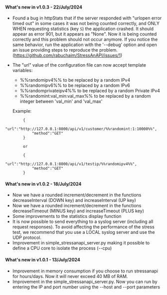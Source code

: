 #### What's new in v1.0.3 - 22/July/2024

- Found a bug in httpStats that if the server responded with "urlopen error timed out" in some cases it was not being counted correctly, and ONLY WHEN requesting statistics (key `S`) the application crashed. It should appear as error 901, but it appears as "None". Now it is being counted correctly and this problem should not occur anymore. If you notice the same behavior, run the application with the '--debug' option and open an issue providing steps to reproduce the problem. (https://github.com/rabuchaim/StressAnAPI/issues/1)

- The "url" value of the configuration file can now accept template variables:
    - %%randomipv4%% to be replaced by a random IPv4
    - %%randomipv6%% to be replaced by a random IPv6
    - %%randomprivateipv4%% to be replaced by a random Private IPv4
    - %%randomint:val_min:val_max%% to be replaced by a random integer between 'val_min' and 'val_max'
    
    Example: 
```
        {
            "url":"http://127.0.0.1:8000/api/v1/customer/%%randomint:1:10000%%",
            "method":"GET"
        }
        
        or
        
        {
            "url":"http://127.0.0.1:8000/api/v1/testip/%%randomipv4%%",
            "method":"GET"
        }
```

#### What's new in v1.0.2 - 18/July/2024

- Now we have a rounded increment/decrement in the functions decreaseInterval (DOWN key) and increaseInterval (UP key)
- Now we have a rounded increment/decrement in the functions decreaseTimeout (MINUS key) and increaseTimeout (PLUS key)
- Some improvements to the statistics display function
- It is now possible to send everything to a syslog server (including all request responses). To avoid affecting the performance of the stress test, we recommend that you use a LOCAL syslog server and use the UDP protocol.
- Improvement in simple_stressanapi_server.py making it possible to define a CPU core to isolate the process (--cpu)

#### What's new in v1.0.1 - 13/July/2024

- Improvement in memory consumption if you choose to run stressanapi for hours/days. Now it will never exceed 40 MB of RAM.
- Improvement in the simple_stressanapi_server.py. Now you can run by entering the IP and port number using the --host and --port parameters


